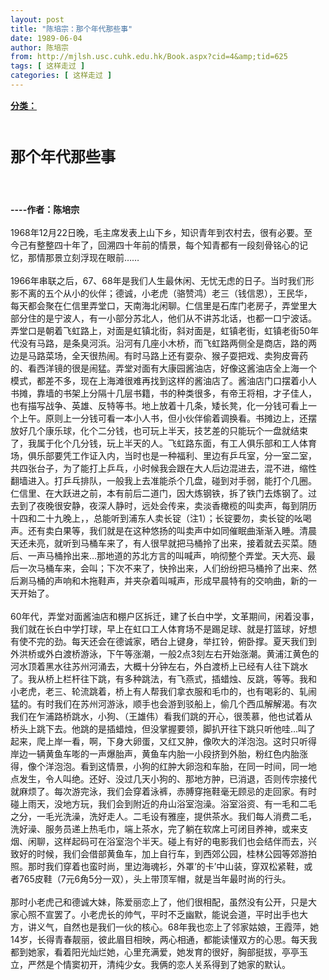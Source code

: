 ```yaml
---
layout: post
title: "陈培宗：那个年代那些事"
date: 1989-06-04
author: 陈培宗
from: http://mjlsh.usc.cuhk.edu.hk/Book.aspx?cid=4&amp;tid=625
tags: [ 这样走过 ]
categories: [ 这样走过 ]
---
```


<div style="margin: 15px 10px 10px 0px;">
<div>
<span id="ctl00_ContentPlaceHolder1_chapter1_SubjectLabel" style="font-weight:bold;text-decoration:underline;">
   分类：
  </span>
</div>
<b>
<font size="5">
<p>
<br/>
    那个年代那些事
   </p>
</font>
<br/>
<br/>
  ----作者：陈培宗
 </b>
<br/>
<br/>
 1968年12月22日晚，毛主席发表上山下乡，知识青年到农村去，很有必要。至今己有整整四十年了，回溯四十年前的情景，每个知青都有一段刻骨铭心的记忆，那情那景立刻浮现在眼前……
 <br/>
<br/>
 1966年串联之后，67、68年是我们人生最休闲、无忧无虑的日子。当时我们形影不离的五个从小的伙伴；德诚，小老虎（骆赞鸿）老三（钱信恩），王民华，每天都会聚在仁信里弄堂口，天南海北闲聊。仁信里是石库门老房子，弄堂里大部分住的是宁波人，有一小部分苏北人，他们从不讲苏北话，也都一口宁波话。弄堂口是朝着飞虹路上，对面是虹镇北街，斜对面是，虹镇老街，虹镇老街50年代没有马路，是条臭河浜。沿河有几座小木桥，而飞虹路两侧全是商店，路的两边是马路菜场，全天很热闹。有时马路上还有耍杂、猴子耍把戏、卖狗皮膏药的、看西洋镜的很是闹猛。弄堂对面有大康园酱油店，好像这酱油店全上海一个模式，都差不多，现在上海滩很难再找到这样的酱油店了。酱油店门口摆着小人书摊，靠墙的书架上分隔十几层书籍，书的种类很多，有帝王将相，才子佳人，也有描写战争、英雄、反特等书。地上放着十几条，矮长凳，化一分钱可看上一个上午。原则上一分钱可看一本小人书，但小伙伴偷着调换看。书摊边上，还摆放好几个康乐球，化个二分钱，也可玩上半天，技艺差的只能玩个一盘就结束了，我属于化个几分钱，玩上半天的人。飞虹路东面，有工人俱乐部和工人体育场，俱乐部要凭工作证入内，当时也是一种福利、里边有乒乓室，分一室二室，共四张台子，为了能打上乒乓，小时候我会跟在大人后边混进去，混不进，缩性翻墙进入。打乒乓排队，一般我上去准能杀个几盘，碰到对手弱，能打个几圈。仁信里、在大跃进之前，本有前后二道门，因大炼钢铁，拆了铁门去炼钢了。过去到了夜晚很安静，夜深人静时，远处会传来，卖淡香橄榄的叫卖声，每到阴历十四和二十九晚上，，总能听到浦东人卖长锭（注1）；长锭要勿，卖长锭的吆喝声。还有卖白果等，我们就是在这种悠扬的叫卖声中如同催眠曲渐渐入睡。清晨天还未亮，就听到马桶车来了，有人很早就把马桶拎了出来，接着就去买菜。随后、一声马桶拎出来…那地道的苏北方言的叫喊声，响彻整个弄堂。天大亮、最后一次马桶车来，会叫；下次不来了，快拎出来，人们纷纷把马桶拎了出来、然后涮马桶的声响和木拖鞋声，并夹杂着叫喊声，形成早晨特有的交响曲，新的一天开始了。
 <br/>
<br/>
 60年代，弄堂对面酱油店和棚户区拆迁，建了长白中学，文革期间，闲着没事，我们就在长白中学打球，早上在虹口工人体育场不是踢足球、就是打篮球，好想有使不完的劲。每天还会在德诚家，晒台上键身，举扛铃，俯卧撑。夏天我们到外洪桥或外白渡桥游泳，下午等涨潮，一般2点3刻左右开始涨潮。黄浦江黄色的河水顶着黑水往苏州河涌去，大概十分钟左右，外白渡桥上已经有人往下跳水了。我从桥上栏杆往下跳，有多种跳法，有飞燕式，插蜡烛、反跳，等等。我和小老虎，老三、轮流跳着，桥上有人帮我们拿衣服和毛巾的，也有喝彩的、轧闹猛的。有时我们在苏州河游泳，顺手也会游到驳船上，偷几个西瓜解解渴。有次我们在乍浦路桥跳水，小狗、（王雄伟）看我们跳的开心，很羡慕，他也试着从桥头上跳下去。他跳的是插蜡烛，但没掌握要领，脚扒开往下跳只听他哇…叫了起来，爬上岸一看，啊，下身大卵蛋，又红又肿，像吹大的洋泡泡。这时只听得岸边一辆黄鱼车嘭的一声爆胎声，黄鱼车内胎一小段挤到外胎，粉红色内胎涨得，像个洋泡泡。看到这情景，小狗的红肿大卵泡和车胎，在同一时间，同一地点发生，令人叫绝。还好、没过几天小狗的、那地方肿，已消退，否则传宗接代就麻烦了。每次游完泳，我们会穿着泳裤，赤膊穿拖鞋毫无顾忌的走回家。有时碰上雨天，没地方玩，我们会到附近的舟山浴室泡澡。浴室浴资、有一毛和二毛之分，一毛光洗澡，洗好走人。二毛设有雅座，提供茶水。我们每人消费二毛，洗好澡、服务员递上热毛巾，端上茶水，完了躺在软席上可闭目养神，或来支烟、闲聊，这样起码可在浴室泡个半天。碰上有好的电影我们也会结伴而去，兴致好的时候，我们会借部黄鱼车，加上自行车，到西郊公园，桂林公园等郊游拍照。那时我们穿着也蛮时尚，里边海魂衫，外罩‘的卡’中山装，穿双松紧鞋，或者765皮鞋（7元6角5分一双），头上带顶军帽，就是当年最时尚的行头。
 <br/>
<br/>
 那时小老虎己和德诚大妹，陈爱丽恋上了，他们很相配，虽然没有公开，只是大家心照不宣罢了。小老虎长的帅气，平时不乏幽默，能说会道，平时出手也大方，讲义气，自然也是我们一伙的核心。68年我也恋上了邻家姑娘，王霞萍，她14岁，长得青春靓丽，彼此眉目相映，两心相通，都能读懂双方的心思。每天我都到她家，看着阳光灿烂她，心里充满爱，她发育的很好，胸部挺拔，亭亭玉立，严然是个情窦初开，清纯少女。我俩的恋人关系得到了她家的默认。
</div>

